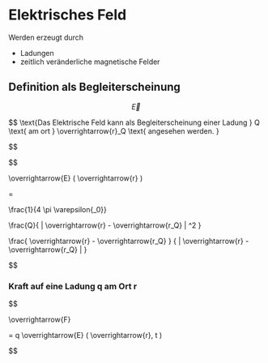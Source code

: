 # Elektrisches Feld

Werden erzeugt durch
- Ladungen
- zeitlich veränderliche magnetische Felder

## Definition als Begleiterscheinung

$$ \overrightarrow{E} $$

$$
\text{Das Elektrische Feld kann als Begleiterscheinung einer Ladung } Q \text{ am ort } \overrightarrow{r}_Q \text{ angesehen werden. }

$$

$$

\overrightarrow{E}
( \overrightarrow{r} )

= 

\frac{1}{4 \pi \varepsilon{_0}}

\frac{Q}{
	|
	\overrightarrow{r}
	-
	\overrightarrow{r_Q}
	|
	^2
}

\frac{
	\overrightarrow{r}
	-
	\overrightarrow{r_Q}
}
{
	|
	\overrightarrow{r}
	-
	\overrightarrow{r_Q}
	|
}

$$

### Kraft auf eine Ladung q am Ort r

$$

\overrightarrow{F}

=
q
\overrightarrow{E}
(
	\overrightarrow{r},
	t
)

$$